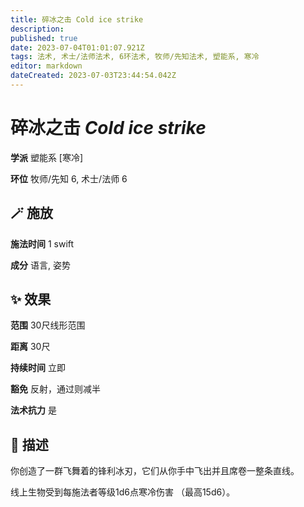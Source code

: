 ```yaml
---
title: 碎冰之击 Cold ice strike
description: 
published: true
date: 2023-07-04T01:01:07.921Z
tags: 法术, 术士/法师法术, 6环法术, 牧师/先知法术, 塑能系, 寒冷
editor: markdown
dateCreated: 2023-07-03T23:44:54.042Z
---
```


# **碎冰之击** *Cold ice strike*

**学派** 塑能系 \[寒冷\] 

**环位** 牧师/先知 6, 术士/法师 6

## 🪄 施放

**施法时间** 1 swift

**成分** 语言, 姿势

## ✨ 效果  

**范围** 30尺线形范围

**距离** 30尺  

**持续时间** 立即 

**豁免** 反射，通过则减半

**法术抗力** 是

## 📖 描述

你创造了一群飞舞着的锋利冰刃，它们从你手中飞出并且席卷一整条直线。

线上生物受到每施法者等级1d6点寒冷伤害 （最高15d6）。
    